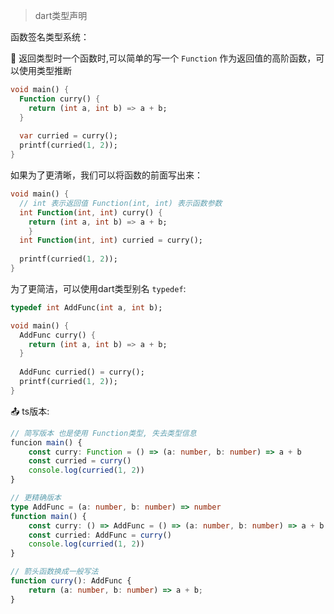 > dart类型声明

函数签名类型系统：

:lantern: 返回类型时一个函数时,可以简单的写一个 `Function` 作为返回值的高阶函数，可以使用类型推断

```dart
void main() {
  Function curry() {
    return (int a, int b) => a + b;
  }
  
  var curried = curry();
  printf(curried(1, 2));
}
```

如果为了更清晰，我们可以将函数的前面写出来：

```dart
void main() {
  // int 表示返回值 Function(int, int) 表示函数参数
  int Function(int, int) curry() {
    return (int a, int b) => a + b;
	}
  int Function(int, int) curried = curry();
  
  printf(curried(1, 2));
}
```

为了更简洁，可以使用dart类型别名 `typedef`:

```dart
typedef int AddFunc(int a, int b);

void main() {
  AddFunc curry() {
    return (int a, int b) => a + b;
  }
  
  AddFunc curried() = curry();
  printf(curried(1, 2));
}
```

:outbox_tray: ts版本:

```typescript
// 简写版本 也是使用 Function类型, 失去类型信息
funcion main() {
    const curry: Function = () => (a: number, b: number) => a + b
    const curried = curry()
    console.log(curried(1, 2))
}

// 更精确版本
type AddFunc = (a: number, b: number) => number
function main() {
    const curry: () => AddFunc = () => (a: number, b: number) => a + b
    const curried: AddFunc = curry()
    console.log(curried(1, 2))
}

// 箭头函数换成一般写法
function curry(): AddFunc {
	return (a: number, b: number) => a + b;
}
```

